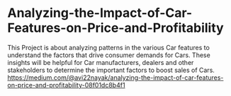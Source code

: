 # Analyzing-the-Impact-of-Car-Features-on-Price-and-Profitability

This Project is about analyzing patterns in the various Car features to understand the factors that drive consumer demands for Cars. These insights will be helpful for Car manufacturers, dealers and other stakeholders to determine the important factors to boost sales of Cars.
https://medium.com/@avi22nayak/analyzing-the-impact-of-car-features-on-price-and-profitability-08f01dc8b4f1
